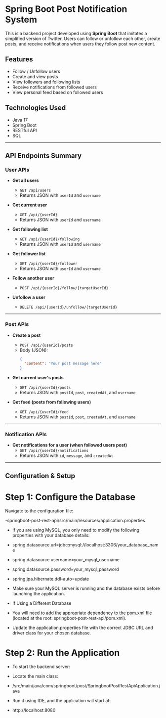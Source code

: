 # Spring Boot Post Notification System

This is a backend project developed using **Spring Boot** that imitates a simplified version of Twitter. Users can follow or unfollow each other, create posts, and receive notifications when users they follow post new content.

## Features
- Follow / Unfollow users
- Create and view posts
- View followers and following lists
- Receive notifications from followed users
- View personal feed based on followed users

## Technologies Used
- Java 17
- Spring Boot
- RESTful API
- SQL

---

## API Endpoints Summary

### User APIs

- **Get all users**
  - `GET /api/users`
  - Returns JSON with `userId` and `username`

- **Get current user**
  - `GET /api/{userId}`
  - Returns JSON with `userId` and `username`

- **Get following list**
  - `GET /api/{userId}/following`
  - Returns JSON with `userId` and `username`

- **Get follower list**
  - `GET /api/{userId}/follower`
  - Returns JSON with `userId` and `username`

- **Follow another user**
  - `POST /api/{userId}/follow/{targetUserId}`

- **Unfollow a user**
  - `DELETE /api/{userId}/unfollow/{targetUserId}`

---

### Post APIs

- **Create a post**
  - `POST /api/{userId}/posts`
  - Body (JSON):
    ```json
    {
      "content": "Your post message here"
    }
    ```

- **Get current user's posts**
  - `GET /api/{userId}/posts`
  - Returns JSON with `postId`, `post`, `createdAt`, and `username`

- **Get feed (posts from following users)**
  - `GET /api/{userId}/feed`
  - Returns JSON with `postId`, `post`, `createdAt`, and `username`

---

### Notification APIs

- **Get notifications for a user (when followed users post)**
  - `GET /api/{userId}/notifications`
  - Returns JSON with `id`, `message`, and `createdAt`

---

## Configuration & Setup
# Step 1: Configure the Database
Navigate to the configuration file:

-springboot-post-rest-api/src/main/resources/application.properties
- If you are using MySQL, you only need to modify the following properties with your database details:

- spring.datasource.url=jdbc:mysql://localhost:3306/your_database_name
- spring.datasource.username=your_mysql_username
- spring.datasource.password=your_mysql_password
- spring.jpa.hibernate.ddl-auto=update
- Make sure your MySQL server is running and the database exists before launching the application.

- If Using a Different Database
- You will need to add the appropriate dependency to the pom.xml file (located at the root: springboot-post-rest-api/pom.xml).
- Update the application.properties file with the correct JDBC URL and driver class for your chosen database.

# Step 2: Run the Application
- To start the backend server:

- Locate the main class:

- /src/main/java/com/springboot/post/SpringbootPostRestApiApplication.java
- Run it using IDE, and the application will start at:
- http://localhost:8080
